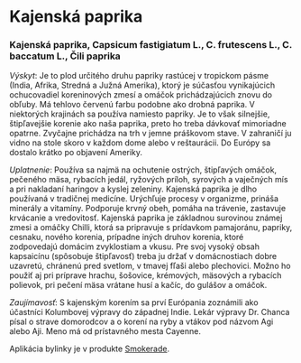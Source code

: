Kajenská paprika
================

### Kajenská paprika, Capsicum fastigiatum L., C. frutescens L., C. baccatum L., Čili paprika

*Výskyt*: Je to plod určitého druhu papriky rastúcej v tropickom pásme (India,
Afrika, Stredná a Južná Amerika), ktorý je súčasťou vynikajúcich ochucovadiel
koreninových zmesí a omáčok prichádzajúcich znovu do obľuby. Má tehlovo červenú
farbu podobne ako drobná paprika. V niektorých krajinách sa používa namiesto
papriky. Je to však silnejšie, štipľavejšie korenie ako naša paprika, preto ho
treba dávkovať mimoriadne opatrne. Zvyčajne prichádza na trh v jemne práškovom
stave. V zahraničí ju vidno na stole skoro v každom dome alebo v reštaurácii. Do
Európy sa dostalo krátko po objavení Ameriky.

*Uplatnenie*: Používa sa najmä na ochutenie ostrých, štipľavých omáčok, pečeného
mäsa, rybacích jedál, ryžových príloh, syrových a vaječných mís a pri nakladaní
haringov a kyslej zeleniny. Kajenská paprika je dlho používaná v tradičnej
medicíne. Urýchľuje procesy v organizme, prináša minerály a vitamíny. Podporuje
krvný obeh, pomáha na trávenie, zastavuje krvácanie a vredovitosť. Kajenská
paprika je základnou surovinou známej zmesi a omáčky Chilli, ktorá sa pripravuje
s prídavkom pamajoránu, papriky, cesnaku, nového korenia, prípadne iných druhov
korenia, ktoré zodpovedajú domácim zvyklostiam a vkusu. Pre svoj vysoký obsah
kapsaicínu (spôsobuje štipľavosť) treba ju držať v domácnostiach dobre uzavretú,
chránenú pred svetlom, v tmavej fľaši alebo plechovici. Možno ho použiť aj pri
príprave hrachu, šošovice, krémových, mäsových a rybacích polievok, pri pečení
mäsa vrátane husí a kačíc, do gulášov a omáčok.

*Zaujímavosť*: S kajenským korením sa prví Európania zoznámili ako účastníci
Kolumbovej výpravy do západnej Indie. Lekár výpravy Dr. Chanca písal o strave
domorodcov a o korení na ryby a vtákov pod názvom Agi alebo Aji. Meno má od
prístavného mesta Cayenne.

Aplikácia bylinky je v produkte [Smokerade](/sip/#p/smokerade).

